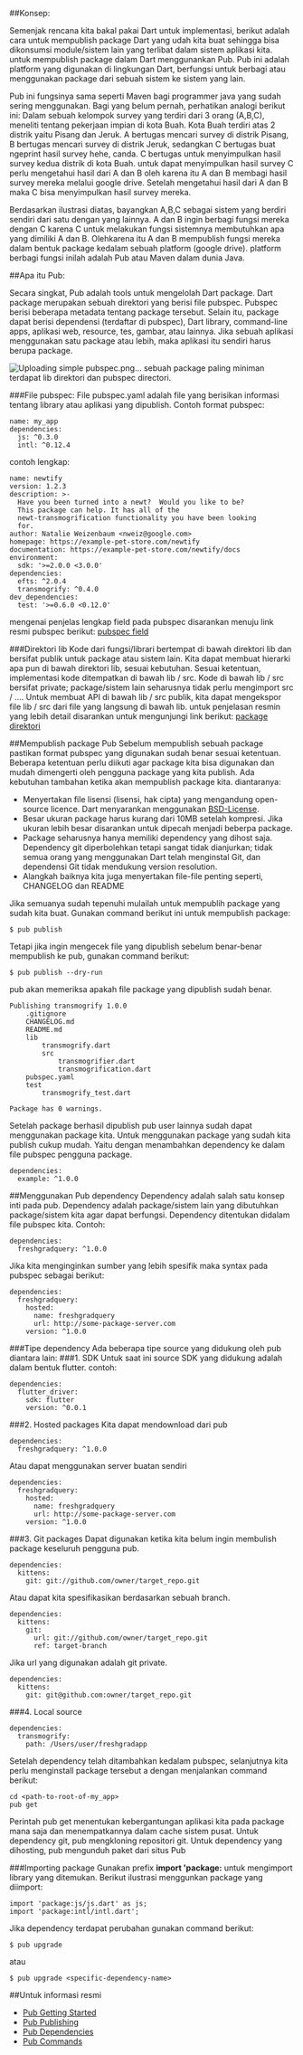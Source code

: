 ##Konsep:

Semenjak rencana kita bakal pakai Dart untuk implementasi, berikut adalah cara untuk mempublish package Dart yang udah kita buat sehingga bisa dikonsumsi module/sistem lain yang terlibat dalam sistem aplikasi kita.
untuk mempublish package dalam Dart menggunankan Pub. Pub ini adalah platform yang digunakan di lingkungan Dart, berfungsi untuk berbagi atau menggunakan package dari sebuah sistem ke sistem yang lain.

Pub ini fungsinya sama seperti Maven bagi programmer java yang sudah sering menggunakan. Bagi yang belum pernah, perhatikan analogi berikut ini:
Dalam sebuah kelompok survey yang terdiri dari 3 orang (A,B,C), meneliti tentang pekerjaan impian di kota Buah. Kota Buah terdiri atas 2 distrik yaitu Pisang dan Jeruk.
A bertugas mencari survey di distrik Pisang, B bertugas mencari survey di distrik Jeruk, sedangkan C bertugas buat ngeprint hasil survey hehe, canda. C bertugas untuk menyimpulkan hasil survey kedua distrik di kota Buah.
untuk dapat menyimpulkan hasil survey C perlu mengetahui hasil dari A dan B oleh karena itu A dan B membagi hasil survey mereka melalui google drive. Setelah mengetahui hasil dari A dan B maka C bisa menyimpulkan hasil survey mereka.

Berdasarkan ilustrasi diatas, bayangkan A,B,C sebagai sistem yang berdiri sendiri dari satu dengan yang lainnya. A dan B ingin berbagi fungsi mereka dengan C karena C untuk melakukan fungsi sistemnya membutuhkan apa yang dimiliki A dan B.
Olehkarena itu A dan B mempublish fungsi mereka dalam bentuk package kedalam sebuah platform (google drive). platform berbagi fungsi inilah adalah Pub atau Maven dalam dunia Java.

##Apa itu Pub:

Secara singkat, Pub adalah tools untuk mengelolah Dart package. Dart package merupakan sebuah direktori yang berisi file pubspec. Pubspec berisi beberapa metadata tentang package tersebut. 
Selain itu, package dapat berisi dependensi (terdaftar di pubspec), Dart library, command-line apps, aplikasi web, resource, tes, gambar, atau lainnya. Jika sebuah aplikasi menggunakan satu package atau lebih, maka aplikasi itu sendiri harus berupa package.

![Uploading simple pubspec.png…]()
sebuah package paling miniman terdapat lib direktori dan pubspec directori.

###File pubspec:
File pubspec.yaml adalah file yang berisikan informasi tentang library atau aplikasi yang dipublish. Contoh format pubspec:
```
name: my_app
dependencies:
  js: ^0.3.0
  intl: ^0.12.4
```
contoh lengkap:
```
name: newtify
version: 1.2.3
description: >-
  Have you been turned into a newt?  Would you like to be?
  This package can help. It has all of the
  newt-transmogrification functionality you have been looking
  for.
author: Natalie Weizenbaum <nweiz@google.com>
homepage: https://example-pet-store.com/newtify
documentation: https://example-pet-store.com/newtify/docs
environment:
  sdk: '>=2.0.0 <3.0.0'
dependencies:
  efts: ^2.0.4
  transmogrify: ^0.4.0
dev_dependencies:
  test: '>=0.6.0 <0.12.0'
```

mengenai penjelas lengkap field pada pubspec disarankan menuju link resmi pubspec berikut:
[pubspec field](https://www.dartlang.org/tools/pub/pubspec)

###Direktori lib
Kode dari fungsi/librari bertempat di bawah direktori lib dan bersifat publik untuk package atau sistem lain.
Kita dapat membuat hierarki apa pun di bawah direktori lib, sesuai kebutuhan. Sesuai ketentuan, implementasi kode ditempatkan di bawah lib / src. 
Kode di bawah lib / src bersifat private; package/sistem lain seharusnya tidak perlu mengimport src / .... Untuk membuat API di bawah lib / src publik, kita dapat mengekspor file lib / src dari file yang langsung di bawah lib.
untuk penjelasan resmin yang lebih detail disarankan untuk mengunjungi link berikut:
[package direktori](https://www.dartlang.org/guides/libraries/create-library-packages)


##Mempublish package Pub
Sebelum mempublish sebuah package pastikan format pubspec yang digunakan sudah benar sesuai ketentuan. Beberapa ketentuan perlu diikuti agar package kita bisa digunakan dan mudah dimengerti oleh pengguna package yang kita publish.
Ada kebutuhan tambahan ketika akan mempublish package kita. diantaranya:
* Menyertakan file lisensi (lisensi, hak cipta) yang mengandung open-source licence. Dart menyarankan menggunakan [BSD-License](http://opensource.org/licenses/BSD-2-Clause).
* Besar ukuran package harus kurang dari 10MB setelah kompresi. Jika ukuran lebih besar disarankan untuk dipecah menjadi beberpa package.
* Package seharusnya hanya memiliki dependency yang dihost saja. Dependency git diperbolehkan tetapi sangat tidak dianjurkan; 
tidak semua orang yang menggunakan Dart telah menginstal Git, dan dependensi Git tidak mendukung version resolution.
* Alangkah baiknya kita juga menyertakan file-file penting seperti, CHANGELOG dan README

Jika semuanya sudah tepenuhi mulailah untuk mempublih package yang sudah kita buat. Gunakan command berikut ini untuk mempublish package:
```
$ pub publish
```
Tetapi jika ingin mengecek file yang dipublish sebelum benar-benar mempublish ke pub, gunakan command berikut:
```
$ pub publish --dry-run
```
pub akan memeriksa apakah file package yang dipublish sudah benar.
```
Publishing transmogrify 1.0.0
    .gitignore
    CHANGELOG.md
    README.md
    lib
        transmogrify.dart
        src
            transmogrifier.dart
            transmogrification.dart
    pubspec.yaml
    test
        transmogrify_test.dart

Package has 0 warnings.
```
Setelah package berhasil dipublish pub user lainnya sudah dapat menggunakan package kita. Untuk menggunakan package yang sudah kita publish cukup mudah. Yaitu dengan menambahkan dependency ke dalam file pubspec pengguna package.
```
dependencies:
  example: ^1.0.0
```

##Menggunakan Pub dependency
Dependency adalah salah satu konsep inti pada pub. Dependency adalah package/sistem lain yang dibutuhkan package/sistem kita agar dapat berfungsi. Dependency ditentukan didalam file pubspec kita. Contoh:
```
dependencies:
  freshgradquery: ^1.0.0
```
Jika kita menginginkan sumber yang lebih spesifik maka syntax pada pubspec sebagai berikut:
```
dependencies:
  freshgradquery:
    hosted:
      name: freshgradquery
      url: http://some-package-server.com
    version: ^1.0.0
```

###Tipe dependency
Ada beberapa tipe source yang didukung oleh pub diantara lain:
###1. SDK
Untuk saat ini source SDK yang didukung adalah dalam bentuk flutter. contoh:
```
dependencies:
  flutter_driver:
    sdk: flutter
    version: ^0.0.1
```
###2. Hosted packages
Kita dapat mendownload dari pub
```
dependencies:
  freshgradquery: ^1.0.0
```
Atau dapat menggunakan server buatan sendiri
```
dependencies:
  freshgradquery:
    hosted:
      name: freshgradquery
      url: http://some-package-server.com
    version: ^1.0.0
```
###3. Git packages
Dapat digunakan ketika kita belum ingin membulish package keseluruh pengguna pub.
```
dependencies:
  kittens:
    git: git://github.com/owner/target_repo.git
```
Atau dapat kita spesifikasikan berdasarkan sebuah branch.
```
dependencies:
  kittens:
    git:
      url: git://github.com/owner/target_repo.git
      ref: target-branch
```
Jika url yang digunakan adalah git private.
```
dependencies:
  kittens:
    git: git@github.com:owner/target_repo.git
```
###4. Local source
```
dependencies:
  transmogrify:
    path: /Users/user/freshgradapp
```
Setelah dependency telah ditambahkan kedalam pubspec, selanjutnya kita perlu menginstall package tersebut a dengan menjalankan command berikut:
```
cd <path-to-root-of-my_app>
pub get
```
Perintah pub get menentukan kebergantungan aplikasi kita pada package mana saja dan menempatkannya dalam cache sistem pusat.
Untuk dependency git, pub mengkloning repositori git. Untuk dependency yang dihosting, pub mengunduh paket dari situs Pub

###Importing package
Gunakan prefix **import 'package:** untuk mengimport library yang ditemukan. Berikut ilustrasi menggunkan package yang diimport:
```
import 'package:js/js.dart' as js;
import 'package:intl/intl.dart';
```
Jika dependency terdapat perubahan gunakan command berikut:
```
$ pub upgrade
```
atau
```
$ pub upgrade <specific-dependency-name>
```

##Untuk informasi resmi
* [Pub Getting Started](https://www.dartlang.org/tools/pub/get-started)
* [Pub Publishing](https://www.dartlang.org/tools/pub/publishing)
* [Pub Dependencies](https://www.dartlang.org/tools/pub/dependencies)
* [Pub Commands](https://www.dartlang.org/tools/pub/cmd)


